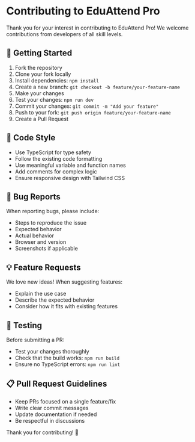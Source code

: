 # Contributing to EduAttend Pro

Thank you for your interest in contributing to EduAttend Pro! We welcome contributions from developers of all skill levels.

## 🚀 Getting Started

1. Fork the repository
2. Clone your fork locally
3. Install dependencies: `npm install`
4. Create a new branch: `git checkout -b feature/your-feature-name`
5. Make your changes
6. Test your changes: `npm run dev`
7. Commit your changes: `git commit -m "Add your feature"`
8. Push to your fork: `git push origin feature/your-feature-name`
9. Create a Pull Request

## 📝 Code Style

- Use TypeScript for type safety
- Follow the existing code formatting
- Use meaningful variable and function names
- Add comments for complex logic
- Ensure responsive design with Tailwind CSS

## 🐛 Bug Reports

When reporting bugs, please include:
- Steps to reproduce the issue
- Expected behavior
- Actual behavior
- Browser and version
- Screenshots if applicable

## 💡 Feature Requests

We love new ideas! When suggesting features:
- Explain the use case
- Describe the expected behavior
- Consider how it fits with existing features

## 🧪 Testing

Before submitting a PR:
- Test your changes thoroughly
- Check that the build works: `npm run build`
- Ensure no TypeScript errors: `npm run lint`

## 📋 Pull Request Guidelines

- Keep PRs focused on a single feature/fix
- Write clear commit messages
- Update documentation if needed
- Be respectful in discussions

Thank you for contributing! 🎉
